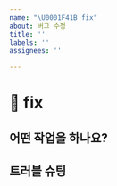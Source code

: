```yaml
---
name: "\U0001F41B fix"
about: 버그 수정
title: ''
labels: ''
assignees: ''

---
```


# 🐛 fix

## 어떤 작업을 하나요?

## 트러블 슈팅

